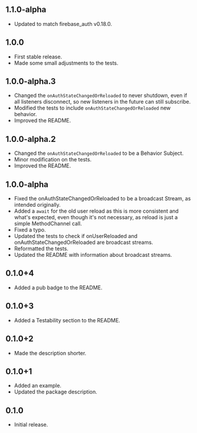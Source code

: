 ## 1.1.0-alpha
* Updated to match firebase_auth v0.18.0.

## 1.0.0

* First stable release.
* Made some small adjustments to the tests.

## 1.0.0-alpha.3

* Changed the `onAuthStateChangedOrReloaded` to never shutdown, even if all listeners disconnect, so new listeners in the future can still subscribe.
* Modified the tests to include `onAuthStateChangedOrReloaded` new behavior.
* Improved the README.

## 1.0.0-alpha.2

* Changed the `onAuthStateChangedOrReloaded` to be a Behavior Subject.
* Minor modification on the tests.
* Improved the README.

## 1.0.0-alpha

* Fixed the onAuthStateChangedOrReloaded to be a broadcast Stream, as intended originally.
* Added a `await` for the old user reload as this is more consistent and what's expected, even though it's not necessary, as reload is just a simple MethodChannel call.
* Fixed a typo.
* Updated the tests to check if onUserReloaded and onAuthStateChangedOrReloaded are broadcast streams.
* Reformatted the tests.
* Updated the README with information about broadcast streams.

## 0.1.0+4

* Added a pub badge to the README.

## 0.1.0+3

* Added a Testability section to the README.

## 0.1.0+2

* Made the description shorter.

## 0.1.0+1

* Added an example.
* Updated the package description.

## 0.1.0

* Initial release.
